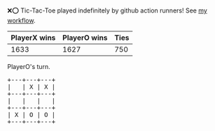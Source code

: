 :x::o: Tic-Tac-Toe played indefinitely by github action runners! See [my workflow](.github/workflows/play.yaml).

|PlayerX wins|PlayerO wins|Ties|
|-|-|-|
|1633|1627|750|

PlayerO's turn.

<pre>
+---+---+---+
|   | X | X |
+---+---+---+
|   |   |   |
+---+---+---+
| X | O | O |
+---+---+---+
</pre>